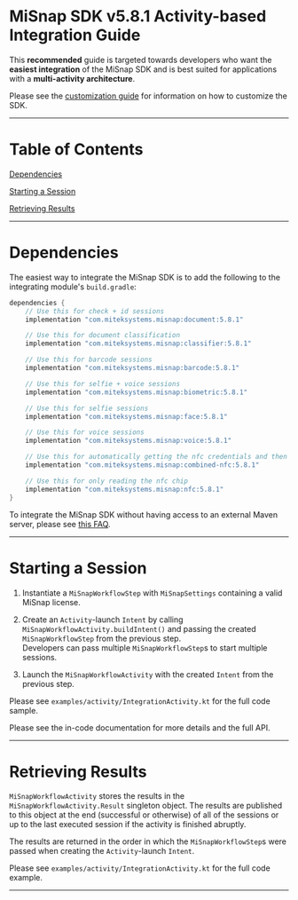 # MiSnap SDK v5.8.1 Activity-based Integration Guide

This **recommended** guide is targeted towards developers who want the **easiest integration** of the MiSnap SDK and is best suited for applications with a **multi-activity architecture**.

Please see the [customization guide](./customization_guide.md) for information on how to customize the SDK.

- - - -

# Table of Contents

[Dependencies](#dependencies)

[Starting a Session](#starting-a-session)

[Retrieving Results](#retrieving-results)

- - - -

# Dependencies

The easiest way to integrate the MiSnap SDK is to add the following to the integrating module's `build.gradle`:

```groovy
dependencies {
    // Use this for check + id sessions
    implementation "com.miteksystems.misnap:document:5.8.1"

    // Use this for document classification
    implementation "com.miteksystems.misnap:classifier:5.8.1"

    // Use this for barcode sessions
    implementation "com.miteksystems.misnap:barcode:5.8.1"

    // Use this for selfie + voice sessions
    implementation "com.miteksystems.misnap:biometric:5.8.1"

    // Use this for selfie sessions
    implementation "com.miteksystems.misnap:face:5.8.1"

    // Use this for voice sessions
    implementation "com.miteksystems.misnap:voice:5.8.1"

    // Use this for automatically getting the nfc credentials and then reading the chip
    implementation "com.miteksystems.misnap:combined-nfc:5.8.1"

    // Use this for only reading the nfc chip
    implementation "com.miteksystems.misnap:nfc:5.8.1"
}
```

To integrate the MiSnap SDK without having access to an external Maven server, please see [this FAQ](../README.md#how-to-integrate-the-misnap-sdk-without-having-access-to-a-remote-maven-repository).

- - - -

# Starting a Session

1. Instantiate a `MiSnapWorkflowStep` with `MiSnapSettings` containing a valid MiSnap license.

2. Create an `Activity`-launch `Intent` by calling `MiSnapWorkflowActivity.buildIntent()` and passing the created `MiSnapWorkflowStep` from the previous step.  
Developers can pass multiple `MiSnapWorkflowStep`s to start multiple sessions.

3. Launch the `MiSnapWorkflowActivity` with the created `Intent` from the previous step.

Please see `examples/activity/IntegrationActivity.kt` for the full code sample.

Please see the in-code documentation for more details and the full API.

- - - -

# Retrieving Results

`MiSnapWorkflowActivity` stores the results in the `MiSnapWorkflowActivity.Result` singleton object. 
The results are published to this object at the end (successful or otherwise) of all of the sessions or up to the last executed session if the activity is finished abruptly.

The results are returned in the order in which the `MiSnapWorkflowStep`s were passed when creating the `Activity`-launch `Intent`.

Please see `examples/activity/IntegrationActivity.kt` for the full code example.

- - - -
